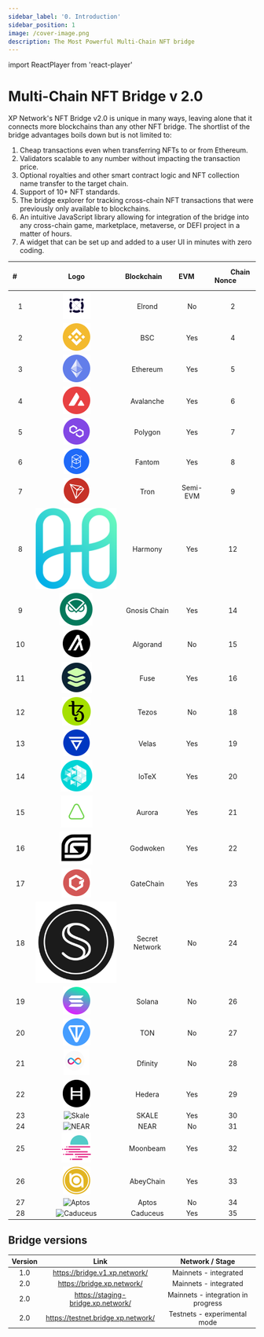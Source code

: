 ```yaml
---
sidebar_label: '0. Introduction'
sidebar_position: 1
image: /cover-image.png
description: The Most Powerful Multi-Chain NFT bridge
---
```


import ReactPlayer from 'react-player'

# Multi-Chain NFT Bridge v 2.0

XP Network's NFT Bridge v2.0 is unique in many ways, leaving alone that it connects more blockchains than any other NFT bridge. The shortlist of the bridge advantages boils down but is not limited to:

1. Cheap transactions even when transferring NFTs to or from Ethereum.
2. Validators scalable to any number without impacting the transaction price.
3. Optional royalties and other smart contract logic and NFT collection name transfer to the target chain.
4. Support of 10+ NFT standards.
5. The bridge explorer for tracking cross-chain NFT transactions that were previously only available to blockchains.
6. An intuitive JavaScript library allowing for integration of the bridge into any cross-chain game, marketplace, metaverse, or DEFI project in a matter of hours.
7. A widget that can be set up and added to a user UI in minutes with zero coding.

<ReactPlayer  className="introduction-player"  controls url='https://www.youtube.com/watch?v=CTxtFnABUrg' />

| &nbsp;  &nbsp;  &nbsp;  &nbsp; #  &nbsp;  &nbsp;  &nbsp;  &nbsp;| &nbsp;  &nbsp;  &nbsp;  &nbsp; Logo  &nbsp;  &nbsp;  &nbsp;  &nbsp;| &nbsp;  &nbsp;  &nbsp;  &nbsp; Blockchain  &nbsp;  &nbsp;  &nbsp;  &nbsp;| &nbsp;  &nbsp;  &nbsp;  &nbsp; EVM  &nbsp;  &nbsp;  &nbsp;  &nbsp;| &nbsp;  &nbsp;  &nbsp;  &nbsp; Chain Nonce   &nbsp;  &nbsp;  &nbsp;  &nbsp;|
|:-:|:-:|:-:|:-:|:-:|
| 1 |![Elrond](../../static/assets/chain/Elrond.svg) |Elrond| No|2|
| 2  |![BSC](../../static/assets/chain/Binance.svg) |BSC| Yes|4|
| 3 |![Ethereum](../../static/assets/chain/Etherium.svg) |Ethereum| Yes|5|
| 4 |![Avalanche](../../static/assets/chain/Avalanche.svg) |Avalanche| Yes|6|
| 5 |![Polygon](../../static/assets/chain/Polygon.svg) |Polygon| Yes|7|
| 6 |![Fantom](../../static/assets/chain/Fantom.svg) |Fantom| Yes|8|
| 7 |![Tron](../../static/assets/chain/Tron.svg) |Tron | Semi-EVM|9|
| 8 |![Harmony](../../static/assets/chain/harmony.svg) |Harmony| Yes|12|
| 9| ![Gnosis](../../static/assets/chain/Gnosis.svg) | Gnosis Chain| Yes|14|
| 10 |![Algorand](../../static/assets/chain/Algarand.svg) |Algorand| No|15|
| 11  |![Fuse](../../static/assets/chain/Fuse.svg) | Fuse| Yes|16|
| 12 |![Tezos](../../static/assets/chain/Tezos.svg) |Tezos| No|18|
| 13  |![Velas](../../static/assets/chain/velas.svg) | Velas| Yes|19|
| 14  |![IoTeX](../../static/assets/chain/iotx.svg) | IoTeX| Yes|20|
| 15  |![Aurora](../../static/assets/chain/aurora.svg) | Aurora| Yes|21|
| 16  |![Godwoken](../../static/assets/chain/godwoken.svg) | Godwoken| Yes|22|
| 17  |![GateChain](../../static/assets/chain/GateChain.svg) | GateChain| Yes|23|
| 18  |![Secret](../../static/assets/chain/secret.svg)| Secret Network| No|24|
| 19  |![Solana](../../static/assets/chain/Solana.svg)| Solana| No|26|
| 20  |![Ton](../../static/assets/chain/ton.svg)| TON| No|27|
| 21  |![Dfinity](../../static/assets/chain/InternetComputer.svg)| Dfinity| No|28|
| 22  |![Hedera](../../static/assets/chain/Hedera.svg)| Hedera| Yes|29|
| 23  |<img src="/assets/chain/Skale.png" alt="Skale" width="25"/>| SKALE| Yes|30|
| 24  |<img src="/assets/chain/NEAR.png" alt="NEAR" width="25"/>| NEAR| No|31|
| 25  |![Moonbeam](../../static/assets/chain/Moonbeam.svg)| Moonbeam| Yes|32|
| 26  |![AbeyChain](../../static/assets/chain/Abey.svg)| AbeyChain| Yes|33|
| 27  |<img src="/assets/chain/Aptos.png" alt="Aptos" width="25"/>| Aptos| No|34|
| 28 |<img src="/assets/chain/caduceus.png" alt="Caduceus" width="25"/>| Caduceus| Yes|35|
<!--  -->

## Bridge versions

|Version | Link| Network / Stage|
|:-:|:-:|:-:|
| 1.0 | https://bridge.v1.xp.network/| Mainnets - integrated|
| 2.0 | https://bridge.xp.network/|Mainnets - integrated|
| 2.0 | https://staging-bridge.xp.network/|Mainnets - integration in progress|
| 2.0 | https://testnet.bridge.xp.network/|Testnets - experimental mode|

